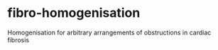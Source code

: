 # fibro-homogenisation
Homogenisation for arbitrary arrangements of obstructions in cardiac fibrosis
